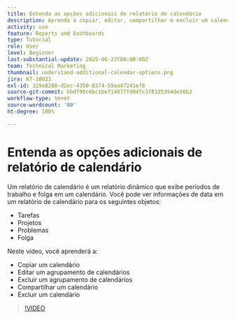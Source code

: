 ```yaml
---
title: Entenda as opções adicionais de relatório de calendário
description: Aprenda a copiar, editar, compartilhar e excluir um calendário.
activity: use
feature: Reports and Dashboards
type: Tutorial
role: User
level: Beginner
last-substantial-update: 2025-06-23T00:00:00Z
team: Technical Marketing
thumbnail: understand-additional-calendar-options.png
jira: KT-10023
exl-id: 329e8288-d2ec-4350-8374-59aa47241ef8
source-git-commit: bbdf99c6bc1be714077fd94fc3f8325394de36b3
workflow-type: tm+mt
source-wordcount: '80'
ht-degree: 100%

---
```


# Entenda as opções adicionais de relatório de calendário

Um relatório de calendário é um relatório dinâmico que exibe períodos de trabalho e folga em um calendário. Você pode ver informações de data em um relatório de calendário para os seguintes objetos:

* Tarefas
* Projetos
* Problemas
* Folga

Neste vídeo, você aprenderá a:

* Copiar um calendário
* Editar um agrupamento de calendários
* Excluir um agrupamento de calendários
* Compartilhar um calendário
* Excluir um calendário

>[!VIDEO](https://video.tv.adobe.com/v/3445061/?quality=12&learn=on&enablevpops=1&captions=por_br)
